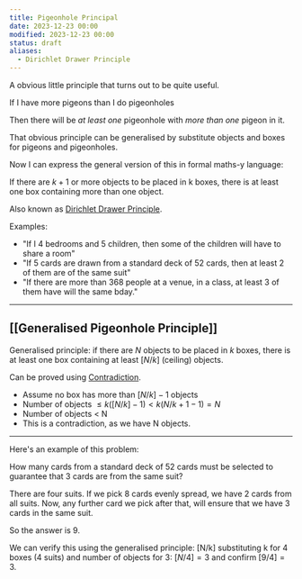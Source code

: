 ```yaml
---
title: Pigeonhole Principal
date: 2023-12-23 00:00
modified: 2023-12-23 00:00
status: draft
aliases:
  - Dirichlet Drawer Principle
---
```


A obvious little principle that turns out to be quite useful.

If I have more pigeons than I do pigeonholes

Then there will be *at least one* pigeonhole with *more than one* pigeon in it.

That obvious principle can be generalised by substitute objects and boxes for pigeons and pigeonholes.

Now I can express the general version of this in formal maths-y language:

If there are $k+1$ or more objects to be placed in k boxes, there is at least one box containing more than one object.

Also known as [Dirichlet Drawer Principle]().

Examples:

- "If I 4 bedrooms and 5 children, then some of the children will have to share a room"
- "If 5 cards are drawn from a standard deck of 52 cards, then at least 2 of them are of the same suit"
- "If there are more than 368 people at a venue, in a class, at least 3 of them have will the same bday."

---

## [[Generalised Pigeonhole Principle]]

Generalised principle: if there are $N$ objects to be placed in $k$ boxes, there is at least one box containing at least $[N/k]$ (ceiling) objects.

Can be proved using [Contradiction](logical-contradiction.md).

- Assume no box has more than $[N/k]-1$ objects
- Number of objects $\le k([N/k] - 1) < k(N/k+1-1)=N$
- Number of objects < N
- This is a contradiction, as we have N objects.

---

Here's an example of this problem:

How many cards from a standard deck of 52 cards must be selected to guarantee that 3 cards are from the same suit?

There are four suits. If we pick 8 cards evenly spread, we have 2 cards from all suits. Now, any further card we pick after that, will ensure that we have 3 cards in the same suit.

So the answer is 9.

We can verify this using the generalised principle: [N/k] substituting k for 4 boxes (4 suits) and number of objects for 3: $[N/4] = 3$ and confirm $[9/4] = 3$.